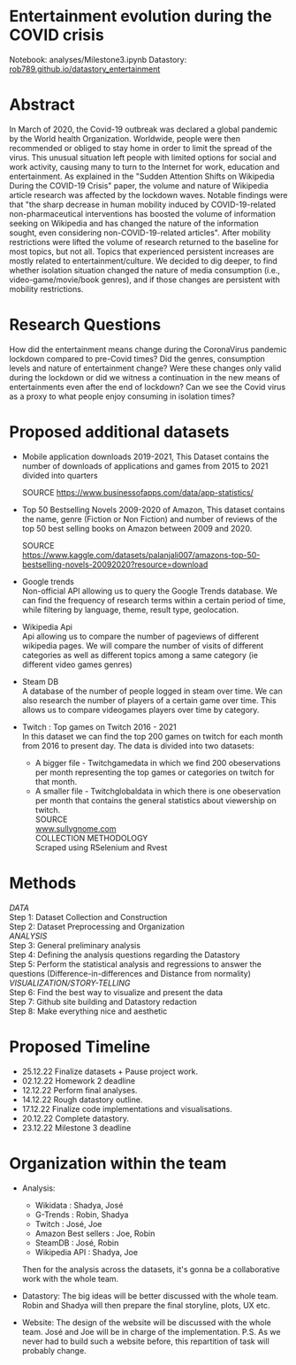 # Entertainment evolution during the COVID crisis

Notebook: analyses/Milestone3.ipynb
Datastory: [rob789.github.io/datastory_entertainment](https://rob789.github.io/datastory_entertainment/)

# Abstract
In March of 2020, the Covid-19 outbreak was declared a global pandemic by the World health Organization. Worldwide, people were then recommended or obliged to stay home in order to limit the spread of the virus. This unusual situation left people with limited options for social and work activity, causing many to turn to the Internet for work, education and entertainment. As explained in the "Sudden Attention Shifts on Wikipedia During the COVID-19 Crisis" paper, the volume and nature of Wikipedia article research was affected by the lockdown waves. Notable findings were that "the sharp decrease in human mobility induced by COVID-19-related non-pharmaceutical interventions has boosted the volume of information seeking on Wikipedia and has changed the nature of the information sought, even considering non-COVID-19-related articles". After mobility restrictions were lifted the volume of research returned to the baseline for most topics, but not all. Topics that experienced persistent increases are mostly related to entertainment/culture. We decided to dig deeper, to find whether isolation situation changed the nature of media consumption (i.e., video-game/movie/book genres), and if those changes are persistent with mobility restrictions.
# Research Questions

How did the entertainment means change during the CoronaVirus pandemic lockdown compared to pre-Covid times? Did the genres, consumption levels and nature of entertainment change? Were these changes only valid during the lockdown or did we witness a continuation in the new means of entertainments even after the end of lockdown? Can we see the Covid virus as a proxy to what people enjoy consuming in isolation times?


# Proposed additional datasets

* Mobile application downloads 2019-2021,
  This Dataset contains the number of downloads of applications and games from 2015 to 2021 divided into quarters
  
  SOURCE 
  https://www.businessofapps.com/data/app-statistics/

* Top 50 Bestselling Novels 2009-2020 of Amazon,
  This dataset contains the name, genre (Fiction or Non Fiction) and number of reviews of the top 50 best selling books on Amazon between 2009 and 2020.
  
  SOURCE  
  https://www.kaggle.com/datasets/palanjali007/amazons-top-50-bestselling-novels-20092020?resource=download
  
* Google trends  
    Non-official API allowing us to query the Google Trends database. We can find the frequency of research terms within a certain period of time, while filtering by language, theme, result type, geolocation.
* Wikipedia Api  
  Api allowing us to compare the number of pageviews of different wikipedia pages. We will compare the number of visits of different categories as well as different     topics among a same category (ie different video games genres)

* Steam DB  
    A database of the number of people logged in steam over time. We can also research the number of players of a certain game over time. This allows us to compare videogames players over time by category.
* Twitch : Top games on Twitch 2016 - 2021  
  In this dataset we can find the top 200 games on twitch for each month from 2016 to present day.
  The data is divided into two datasets:
    - A bigger file - Twitchgamedata in which we find 200 obeservations per month representing the top games or categories on twitch for that month.
    - A smaller file - Twitchglobaldata in which there is one obeservation per month that contains the general statistics about viewership on twitch.  
  SOURCE  
    www.sullygnome.com  
  COLLECTION METHODOLOGY  
    Scraped using RSelenium and Rvest

# Methods
*DATA*  
Step 1: Dataset Collection and Construction   
Step 2: Dataset Preprocessing and Organization  
*ANALYSIS*  
Step 3: General preliminary analysis  
Step 4: Defining the analysis questions regarding the Datastory  
Step 5: Perform the statistical analysis and regressions to answer the questions 
  (Difference-in-differences and Distance from normality)  
*VISUALIZATION/STORY-TELLING*  
Step 6: Find the best way to visualize and present the data  
Step 7: Github site building and Datastory redaction  
Step 8: Make everything nice and aesthetic  

# Proposed Timeline

* 25.12.22 Finalize datasets + Pause project work.
* 02.12.22 Homework 2 deadline
* 12.12.22 Perform final analyses.
* 14.12.22 Rough datastory outline.
* 17.12.22 Finalize code implementations and visualisations.
* 20.12.22 Complete datastory.
* 23.12.22 Milestone 3 deadline

# Organization within the team
* Analysis: 
    - Wikidata : Shadya, José
    - G-Trends : Robin, Shadya
    - Twitch : José, Joe
    - Amazon Best sellers : Joe, Robin
    - SteamDB : José, Robin
    - Wikipedia API : Shadya, Joe
    
    Then for the analysis across the datasets, it's gonna be a collaborative work with the whole team.
        
* Datastory: The big ideas will be better discussed with the whole team.
        Robin and Shadya will then prepare the final storyline, plots, UX etc.
        
* Website: The design of the website will be discussed with the whole team. José and Joe will be in charge of the implementation.
    P.S. As we never had to build such a website before, this repartition of task will probably change.

